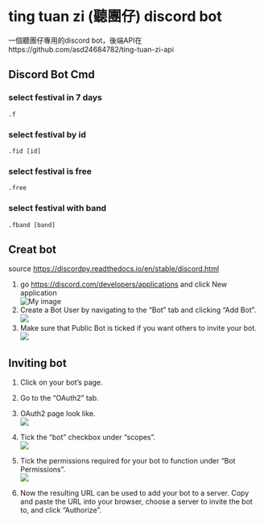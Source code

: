 # ting tuan zi (聽團仔) discord bot
一個聽團仔專用的discord bot，後端API在https://github.com/asd24684782/ting-tuan-zi-api
## Discord Bot Cmd

### select festival in 7 days
```
.f
```

### select festival by id
```
.fid [id]
```

### select festival is free
```
.free
```

### select festival with band
```
.fband [band]
```




















## Creat bot
source https://discordpy.readthedocs.io/en/stable/discord.html
1. go https://discord.com/developers/applications and click New application  
![My image](https://discordpy.readthedocs.io/en/stable/_images/discord_create_app_button.png)
2. Create a Bot User by navigating to the “Bot” tab and clicking “Add Bot”.  
![](https://discordpy.readthedocs.io/en/stable/_images/discord_create_bot_user.png)
3. Make sure that Public Bot is ticked if you want others to invite your bot.  
![](https://discordpy.readthedocs.io/en/stable/_images/discord_bot_user_options.png)

## Inviting bot

1. Click on your bot’s page.

2. Go to the “OAuth2” tab.

3. OAuth2 page look like.  
![](https://discordpy.readthedocs.io/en/stable/_images/discord_oauth2.png)
4. Tick the “bot” checkbox under “scopes”.  
![](https://discordpy.readthedocs.io/en/stable/_images/discord_oauth2_scope.png)
5. Tick the permissions required for your bot to function under “Bot Permissions”.  
![](https://discordpy.readthedocs.io/en/stable/_images/discord_oauth2_perms.png)
6. Now the resulting URL can be used to add your bot to a server. Copy and paste the URL into your browser, choose a server to invite the bot to, and click “Authorize”.
